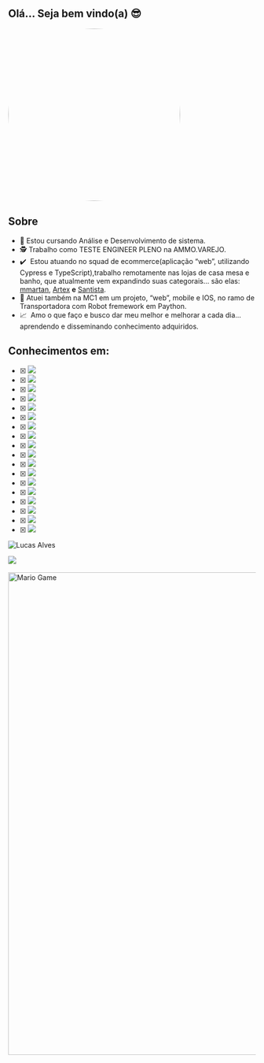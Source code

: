 ## Olá... Seja bem vindo(a) 😎

<img style="border-radius: 50%;" src="https://user-images.githubusercontent.com/77105353/141194040-4aa9018a-c283-4ad7-a404-9fd76abd951d.jpeg" width=350px; >
                                                                                                                     
## Sobre 
- 👔 Estou cursando Análise e Desenvolvimento de sistema. 
- 🕵️ Trabalho como TESTE ENGINEER PLENO na AMMO.VAREJO.
- ✔️  Estou atuando no squad de ecommerce(aplicação “web”, utilizando Cypress e TypeScript),trabalho remotamente nas lojas de casa mesa e banho, que atualmente vem expandindo suas categorais... são elas: [mmartan](https://mmartan.com.br/), [Artex](https://dev.artex.com.br/) **e** [Santista](https://santistadecora.com.br/).
- 🚀  Atuei também na MC1 em um projeto, “web”, mobile e IOS, no ramo de Transportadora com Robot fremework em Paython.
- 📈  Amo o que faço e busco dar meu melhor e melhorar a cada dia... aprendendo e disseminando conhecimento adquiridos. 

## Conhecimentos em:
- [X] <img src="https://img.shields.io/badge/TypeScript-007ACC?style=for-the-badge&logo=typescript&logoColor=white">
- [X] <img src="https://img.shields.io/badge/JavaScript-323330?style=for-the-badge&logo=javascript&logoColor=F7DF1E">
- [X] <img src="https://img.shields.io/badge/Ruby-CC342D?style=for-the-badge&logo=ruby&logoColor=white">
- [X] <img src="https://img.shields.io/badge/npm-CB3837?style=for-the-badge&logo=npm&logoColor=white">
- [X] <img src="https://img.shields.io/badge/Yarn-2C8EBB?style=for-the-badge&logo=yarn&logoColor=white"> 
- [X] <img src="https://img.shields.io/badge/Markdown-000000?style=for-the-badge&logo=markdown&logoColor=white">
- [X] <img src="https://img.shields.io/badge/Linux-FCC624?style=for-the-badge&logo=linux&logoColor=black">
- [X] <img src="https://img.shields.io/badge/Android-3DDC84?style=for-the-badge&logo=android&logoColor=white">
- [X] <img src="https://img.shields.io/badge/iOS-000000?style=for-the-badge&logo=ios&logoColor=white"> 
- [X] <img src="https://img.shields.io/badge/Visual_Studio_Code-0078D4?style=for-the-badge&logo=visual%20studio%20code&logoColor=white"> 
- [X] <img src="https://img.shields.io/badge/eslint-3A33D1?style=for-the-badge&logo=eslint&logoColor=white">
- [X] <img src="https://img.shields.io/badge/Git-F05032?style=for-the-badge&logo=git&logoColor=white">
- [X] <img src="https://img.shields.io/badge/Postman-FF6C37?style=for-the-badge&logo=Postman&logoColor=white">
- [X] <img src="https://img.shields.io/badge/Selenium-43B02A?style=for-the-badge&logo=Selenium&logoColor=white">
- [X] <img src="https://img.shields.io/badge/Cypress-17202C?style=for-the-badge&logo=cypress&logoColor=white">
- [X] <img src="https://img.shields.io/badge/Mocha-8D6748?style=for-the-badge&logo=Mocha&logoColor=white">
- [X] <img src="https://img.shields.io/badge/Jira-0052CC?style=for-the-badge&logo=Jira&logoColor=white">
- [X] <img src="https://img.shields.io/badge/Amazon_AWS-232F3E?style=for-the-badge&logo=amazon-aws&logoColor=white">

![Lucas Alves](https://github-readme-stats.vercel.app/api?username=LucassAllves&show_icons=true&theme=tokyonight)

<a href="https://github.com/TheDudeThatCode">
  <img align="center" src="https://github-readme-stats.vercel.app/api/top-langs/?username=LucassAllves" />
</a><br>

<br>

<img src="https://user-images.githubusercontent.com/77105353/141351429-af2beecb-6821-4f27-a091-028a95215463.gif" alt="Mario Game" width="980">

<br>




